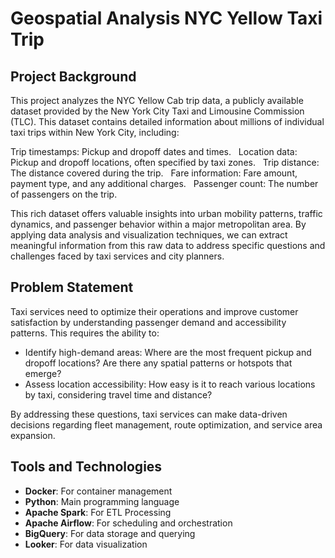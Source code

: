 # Geospatial Analysis NYC Yellow Taxi Trip

## Project Background
This project analyzes the NYC Yellow Cab trip data, a publicly available dataset provided by the New York City Taxi and Limousine Commission (TLC). This dataset contains detailed information about millions of individual taxi trips within New York City, including:   

Trip timestamps: Pickup and dropoff dates and times.   
Location data: Pickup and dropoff locations, often specified by taxi zones.   
Trip distance: The distance covered during the trip.   
Fare information: Fare amount, payment type, and any additional charges.   
Passenger count: The number of passengers on the trip.

This rich dataset offers valuable insights into urban mobility patterns, traffic dynamics, and passenger behavior within a major metropolitan area.  By applying data analysis and visualization techniques, we can extract meaningful information from this raw data to address specific questions and challenges faced by taxi services and city planners.   

## Problem Statement
Taxi services need to optimize their operations and improve customer satisfaction by understanding  passenger demand and accessibility patterns. This requires the ability to:
- Identify high-demand areas: Where are the most frequent pickup and dropoff locations? Are there any spatial patterns or hotspots that emerge?
- Assess location accessibility: How easy is it to reach various locations by taxi, considering travel time and distance?

By addressing these questions, taxi services can make data-driven decisions regarding fleet management, route optimization, and service area expansion.

## Tools and Technologies
- **Docker**: For container management
- **Python**: Main programming language
- **Apache Spark**: For ETL Processing
- **Apache Airflow**: For scheduling and orchestration
- **BigQuery**: For data storage and querying
- **Looker**: For data visualization

